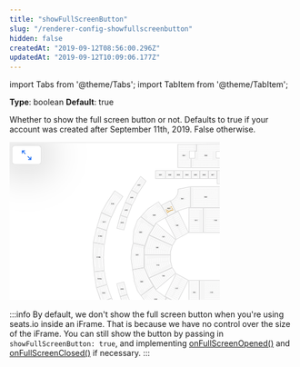 ```yaml
---
title: "showFullScreenButton"
slug: "/renderer-config-showfullscreenbutton"
hidden: false
createdAt: "2019-09-12T08:56:00.296Z"
updatedAt: "2019-09-12T10:09:06.177Z"
---
```


import Tabs from '@theme/Tabs';
import TabItem from '@theme/TabItem';

**Type**: boolean
**Default**: true

Whether to show the full screen button or not. Defaults to true if your account was created after September 11th, 2019. False otherwise.

![Screenshot 2019-09-12 at 12.07.30.png](/img/readme/Screenshot-2019-09-12-at-12.07.30.png)



:::info 
By default, we don't show the full screen button when you're using seats.io inside an iFrame. That is because we have no control over the size of the iFrame. You can still show the button by passing in `showFullScreenButton: true`, and implementing [onFullScreenOpened()](/docs/renderer-events-onfullscreenopened) and [onFullScreenClosed()](/docs/renderer-events-onfullscreenclosed) if necessary.
:::

